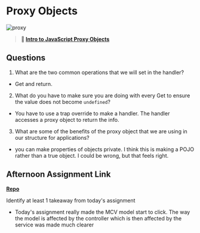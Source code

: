 # Proxy Objects

![proxy](https://bcw.blob.core.windows.net/public/img/journals/5120113092091727)

> **📖 [Intro to JavaScript Proxy Objects](https://codeworksacademy.com/fs-student-guide/resources/wk3/03-Proxies)**

## Questions

1. What are the two common operations that we will set in the handler?

- Get and return.

2. What do you have to make sure you are doing with every Get to ensure the value does not become `undefined`?

- You have to use a trap override to make a handler.  The handler accesses a proxy object to return the info.

3. What are some of the benefits of the proxy object that we are using in our structure for applications?

- you can make properties of objects private.  I think this is making a POJO rather than a true object.  I could be wrong, but that feels right.

## Afternoon Assignment Link

**[Repo](https://github.com/CoelAllen/fall22-gregslist)**

Identify at least 1 takeaway from today's assignment

- Today's assignment really made the MCV model start to click.  The way the model is affected by the controller which is then affected by the service was made much clearer